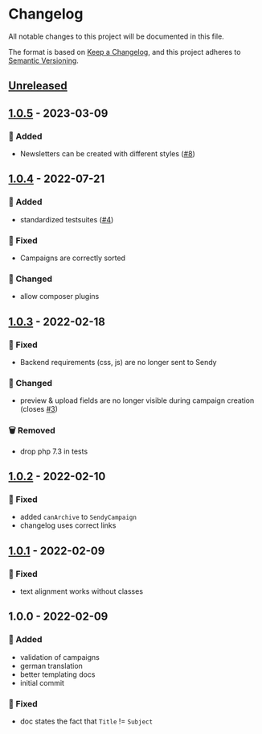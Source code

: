 # Changelog
All notable changes to this project will be documented in this file.

The format is based on [Keep a Changelog](https://keepachangelog.com/en/1.0.0/),
and this project adheres to [Semantic Versioning](https://semver.org/spec/v2.0.0.html).

<a name="unreleased"></a>
## [Unreleased]


<a name="1.0.5"></a>
## [1.0.5] - 2023-03-09
### 🍰 Added
- Newsletters can be created with different styles ([#8](https://github.com/syntro-opensource/silverstripe-sendy/issues/8))


<a name="1.0.4"></a>
## [1.0.4] - 2022-07-21
### 🍰 Added
- standardized testsuites ([#4](https://github.com/syntro-opensource/silverstripe-sendy/issues/4))

### 🐞 Fixed
- Campaigns are correctly sorted

### 🔧 Changed
- allow composer plugins


<a name="1.0.3"></a>
## [1.0.3] - 2022-02-18
### 🐞 Fixed
- Backend requirements (css, js) are no longer sent to Sendy

### 🔧 Changed
- preview & upload fields are no longer visible during campaign creation (closes [#3](https://github.com/syntro-opensource/silverstripe-sendy/issues/3))

### 🗑 Removed
- drop php 7.3 in tests


<a name="1.0.2"></a>
## [1.0.2] - 2022-02-10
### 🐞 Fixed
- added `canArchive` to `SendyCampaign`
- changelog uses correct links


<a name="1.0.1"></a>
## [1.0.1] - 2022-02-09
### 🐞 Fixed
- text alignment works without classes


<a name="1.0.0"></a>
## 1.0.0 - 2022-02-09
### 🍰 Added
- validation of campaigns
- german translation
- better templating docs
- initial commit

### 🐞 Fixed
- doc states the fact that `Title` != `Subject`


[Unreleased]: https://github.com/syntro-opensource/silverstripe-sendy/compare/1.0.5...HEAD
[1.0.5]: https://github.com/syntro-opensource/silverstripe-sendy/compare/1.0.4...1.0.5
[1.0.4]: https://github.com/syntro-opensource/silverstripe-sendy/compare/1.0.3...1.0.4
[1.0.3]: https://github.com/syntro-opensource/silverstripe-sendy/compare/1.0.2...1.0.3
[1.0.2]: https://github.com/syntro-opensource/silverstripe-sendy/compare/1.0.1...1.0.2
[1.0.1]: https://github.com/syntro-opensource/silverstripe-sendy/compare/1.0.0...1.0.1
